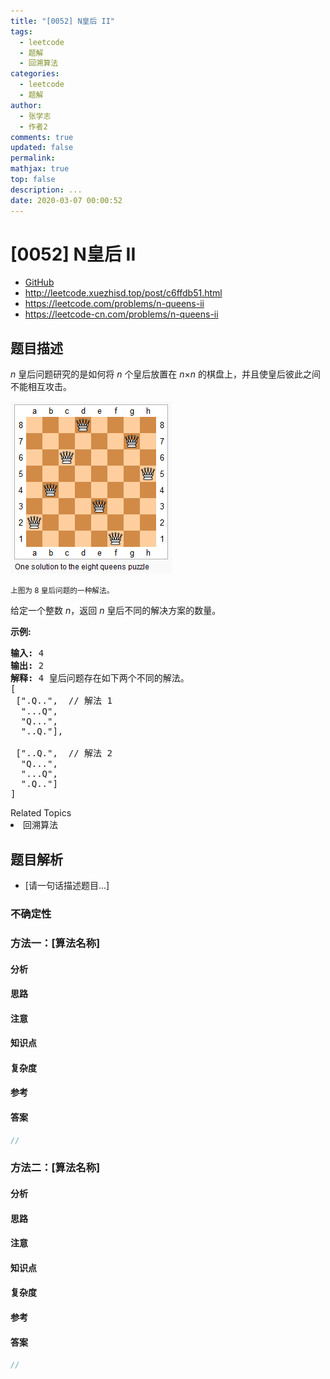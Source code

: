 ```yaml
---
title: "[0052] N皇后 II"
tags:
  - leetcode
  - 题解
  - 回溯算法
categories:
  - leetcode
  - 题解
author:
  - 张学志
  - 作者2
comments: true
updated: false
permalink:
mathjax: true
top: false
description: ...
date: 2020-03-07 00:00:52
---
```



# [0052] N皇后 II
* [GitHub](https://github.com/algoboy101/LeetCodeCrowdsource/tree/master/_posts/QA/%5B0052%5D%20N%E7%9A%87%E5%90%8E%20II.md)
* http://leetcode.xuezhisd.top/post/c6ffdb51.html
* https://leetcode.com/problems/n-queens-ii
* https://leetcode-cn.com/problems/n-queens-ii


## 题目描述

<p><em>n&nbsp;</em>皇后问题研究的是如何将 <em>n</em>&nbsp;个皇后放置在 <em>n</em>&times;<em>n</em> 的棋盘上，并且使皇后彼此之间不能相互攻击。</p>

<p><img src="https://raw.githubusercontent.com/algoboy101/LeetCodeCrowdsource/master/imgs/8-queens.png" style="height: 276px; width: 258px;"></p>

<p><small>上图为 8 皇后问题的一种解法。</small></p>

<p>给定一个整数 <em>n</em>，返回 <em>n</em> 皇后不同的解决方案的数量。</p>

<p><strong>示例:</strong></p>

<pre><strong>输入:</strong> 4
<strong>输出:</strong> 2
<strong>解释:</strong> 4 皇后问题存在如下两个不同的解法。
[
&nbsp;[&quot;.Q..&quot;, &nbsp;// 解法 1
&nbsp; &quot;...Q&quot;,
&nbsp; &quot;Q...&quot;,
&nbsp; &quot;..Q.&quot;],

&nbsp;[&quot;..Q.&quot;, &nbsp;// 解法 2
&nbsp; &quot;Q...&quot;,
&nbsp; &quot;...Q&quot;,
&nbsp; &quot;.Q..&quot;]
]
</pre>
<div><div>Related Topics</div><div><li>回溯算法</li></div></div>


## 题目解析
* [请一句话描述题目...]

### 不确定性


### 方法一：[算法名称]

#### 分析

#### 思路

#### 注意

#### 知识点

#### 复杂度

#### 参考

#### 答案

```cpp
//
```


### 方法二：[算法名称]

#### 分析

#### 思路

#### 注意

#### 知识点

#### 复杂度

#### 参考

#### 答案

```cpp
//
```


